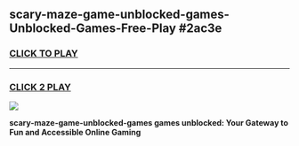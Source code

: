 
## scary-maze-game-unblocked-games-Unblocked-Games-Free-Play #2ac3e
<h3>
<a href="https://us.freeplayer.one?title=scary-maze-game-unblocked-games&ref=9M">CLICK TO PLAY</a></h3>
<hr>

<h3>
<a href="https://us.freeplayer.one?title=scary-maze-game-unblocked-games&ref=9M">CLICK 2 PLAY</a>
  
</h3>

<a href="https://us.freeplayer.one?title=scary-maze-game-unblocked-games&ref=9M"><img src="https://clearcache.store/games.png"></a>


**scary-maze-game-unblocked-games games unblocked: Your Gateway to Fun and Accessible Online Gaming**
